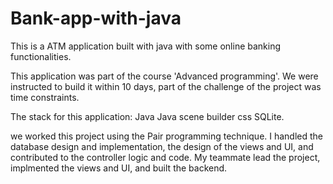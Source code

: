 # Bank-app-with-java
This is a ATM application built with java with some online banking functionalities.

This application was part of the course 'Advanced programming'.
We were instructed to build it within 10 days, part of the challenge of the project was time constraints.

The stack for this application:
Java
Java scene builder
css
SQLite.

we worked this project using the Pair programming technique.
I handled the database design and implementation, the design of the views and UI, and contributed to the controller logic and code.
My teammate lead the project, implmented the views and UI, and built the backend.
